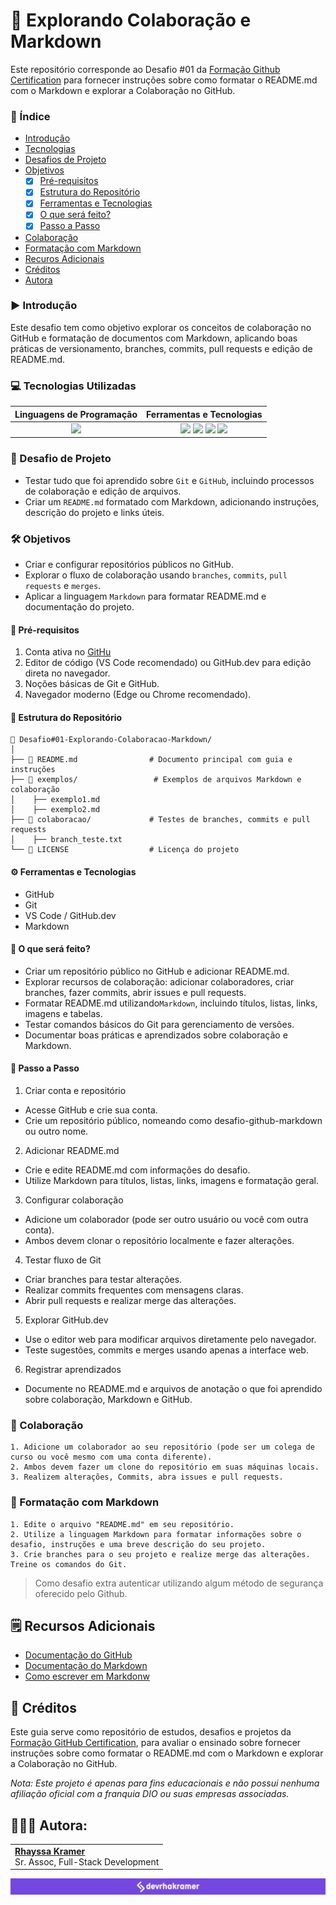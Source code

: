 # 🐙 Explorando Colaboração e Markdown

Este repositório corresponde ao Desafio #01 da [Formação Github Certification](https://web.dio.me/track/formacao-github-certification) para fornecer instruções sobre como formatar o README.md com o Markdown e explorar a Colaboração no GitHub.

### 📑 Índice
- [Introdução]()
- [Tecnologias]()
- [Desafios de Projeto](https://github.com/rhayssakramer/formacao-github-certification/tree/main/Desafio%2301-Explorando-Colabora%C3%A7%C3%A3o-Markdown#-desafio-de-projeto)
- [Objetivos](https://github.com/rhayssakramer/formacao-github-certification/tree/main/Desafio%2301-Explorando-Colabora%C3%A7%C3%A3o-Markdown#%EF%B8%8F-objetivos)
  - [x] [Pré-requisitos]()
  - [x] [Estrutura do Repositório]()
  - [x] [Ferramentas e Tecnologias]()
  - [x] [O que será feito?]()
  - [x] [Passo a Passo]()
- [Colaboração]()
- [Formatação com Markdown]()
- [Recuros Adicionais]()
- [Créditos]()
- [Autora]()

### ▶️ Introdução
Este desafio tem como objetivo explorar os conceitos de colaboração no GitHub e formatação de documentos com Markdown, aplicando boas práticas de versionamento, branches, commits, pull requests e edição de README.md.

### 💻 Tecnologias Utilizadas

| Linguagens de Programação | Ferramentas e Tecnologias |
| :-----------------: | :-----------------------: |
| <img height="40" src="https://skillicons.dev/icons?i=html"> | <img height="40" src="https://skillicons.dev/icons?i=md"> <img height="40" src="https://skillicons.dev/icons?i=github"> <img height="40" src="https://skillicons.dev/icons?i=git"> <img height="40" src="https://skillicons.dev/icons?i=vscode"> |

### 🎯 Desafio de Projeto
- Testar tudo que foi aprendido sobre `Git` e `GitHub`, incluindo processos de colaboração e edição de arquivos.
- Criar um `README.md` formatado com Markdown, adicionando instruções, descrição do projeto e links úteis.

### 🛠️ Objetivos
- Criar e configurar repositórios públicos no GitHub.
- Explorar o fluxo de colaboração usando `branches`, `commits`, `pull requests` e `merges`.
- Aplicar a linguagem `Markdown` para formatar README.md e documentação do projeto.

#### 📌 Pré-requisitos
1. Conta ativa no [GitHu](https://github.com/)
2. Editor de código (VS Code recomendado) ou GitHub.dev para edição direta no navegador.
3. Noções básicas de Git e GitHub.
4. Navegador moderno (Edge ou Chrome recomendado).

#### 📁 Estrutura do Repositório
```
📂 Desafio#01-Explorando-Colaboracao-Markdown/
│
├── 📄 README.md                # Documento principal com guia e instruções
├── 📂 exemplos/                 # Exemplos de arquivos Markdown e colaboração
│    ├── exemplo1.md
│    ├── exemplo2.md
├── 📂 colaboracao/             # Testes de branches, commits e pull requests
│    ├── branch_teste.txt
└── 📄 LICENSE                  # Licença do projeto
```

#### ⚙️ Ferramentas e Tecnologias
- GitHub
- Git
- VS Code / GitHub.dev
- Markdown

#### 🧠 O que será feito?
- Criar um repositório público no GitHub e adicionar README.md.
- Explorar recursos de colaboração: adicionar colaboradores, criar branches, fazer commits, abrir issues e pull requests.
- Formatar README.md utilizando`Markdown`, incluindo títulos, listas, links, imagens e tabelas.
- Testar comandos básicos do Git para gerenciamento de versões.
- Documentar boas práticas e aprendizados sobre colaboração e Markdown.

#### 🚀 Passo a Passo
1. Criar conta e repositório
- Acesse GitHub e crie sua conta.
- Crie um repositório público, nomeando como desafio-github-markdown ou outro nome.
2. Adicionar README.md
- Crie e edite README.md com informações do desafio.
- Utilize Markdown para títulos, listas, links, imagens e formatação geral.
3. Configurar colaboração
- Adicione um colaborador (pode ser outro usuário ou você com outra conta).
- Ambos devem clonar o repositório localmente e fazer alterações.
4. Testar fluxo de Git
- Criar branches para testar alterações.
- Realizar commits frequentes com mensagens claras.
- Abrir pull requests e realizar merge das alterações.
5. Explorar GitHub.dev
- Use o editor web para modificar arquivos diretamente pelo navegador.
- Teste sugestões, commits e merges usando apenas a interface web.
6. Registrar aprendizados
- Documente no README.md e arquivos de anotação o que foi aprendido sobre colaboração, Markdown e GitHub.

### 🤝 Colaboração
```
1. Adicione um colaborador ao seu repositório (pode ser um colega de curso ou você mesmo com uma conta diferente).
2. Ambos devem fazer um clone do repositório em suas máquinas locais.
3. Realizem alterações, Commits, abra issues e pull requests.
```

### 📝 Formatação com Markdown
```
1. Edite o arquivo "README.md" em seu repositório.
2. Utilize a linguagem Markdown para formatar informações sobre o desafio, instruções e uma breve descrição do seu projeto.
3. Crie branches para o seu projeto e realize merge das alterações. Treine os comandos do Git.
```

>Como desafio extra autenticar utilizando algum método de segurança oferecido pelo Github.

## 🗒️ Recursos Adicionais
- [Documentação do GitHub](https://docs.github.com/pt)
- [Documentação do Markdown](https://docs.github.com/pt/get-started/writing-on-github/getting-started-with-writing-and-formatting-on-github/basic-writing-and-formatting-syntax)
- [Como escrever em Markdonw](https://developer.mozilla.org/pt-BR/docs/MDN/Writing_guidelines/Howto/Markdown_in_MDN)

## 🔗 Créditos
Este guia serve como repositório de estudos, desafios e projetos da [Formação GitHub Certification](https://web.dio.me/track/formacao-github-certification), para avaliar o ensinado sobre fornecer instruções sobre como formatar o README.md com o Markdown e explorar a Colaboração no GitHub.

*Nota: Este projeto é apenas para fins educacionais e não possui nenhuma afiliação oficial com a franquia DIO ou suas empresas associadas.*

## 👩🏼‍💻 Autora:
<table style="border=0">
  <tr>
    <td align="left">
      <a href="https://github.com/rhayssakramer">
        <span><b>Rhayssa Kramer</b></span>
      </a>
      <br>
      <span>Sr. Assoc, Full-Stack Development</span>
    </td>
  </tr>
</table>

<div align="center"><a href="https://github.com/rhayssakramer"><img src="https://github.com/rhayssakramer/rhayssakramer/blob/main/img/rodape.png"></a></div>